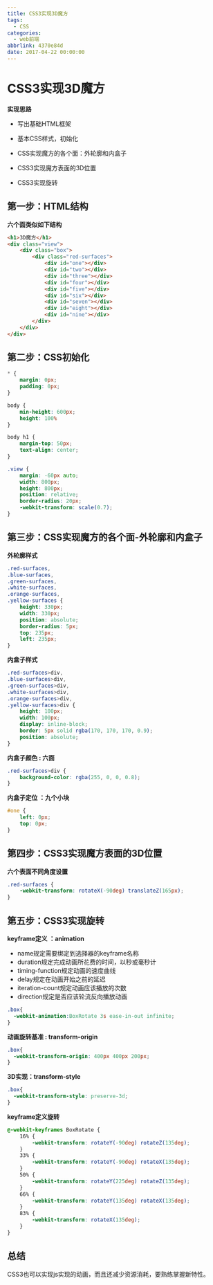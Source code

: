 ```yaml
---
title: CSS3实现3D魔方
tags:
  - CSS
categories: 
  - web前端
abbrlink: 4370e84d
date: 2017-04-22 00:00:00
---
```


# CSS3实现3D魔方

**实现思路**

- 写出基础HTML框架

- 基本CSS样式，初始化

- CSS实现魔方的各个面：外轮廓和内盒子

- CSS3实现魔方表面的3D位置

- CSS3实现旋转

<!-- more-->



## 第一步：HTML结构

**六个面类似如下结构**

```html
<h1>3D魔方</h1>
<div class="view">
    <div class="box">
        <div class="red-surfaces">
            <div id="one"></div>
            <div id="two"></div>
            <div id="three"></div>
            <div id="four"></div>
            <div id="five"></div>
            <div id="six"></div>
            <div id="seven"></div>
            <div id="eight"></div>
            <div id="nine"></div>
        </div>
    </div>
</div>
```



## 第二步：CSS初始化

```css
* {
    margin: 0px;
    padding: 0px;
}

body {
    min-height: 600px;
    height: 100%
}

body h1 {
    margin-top: 50px;
    text-align: center;
}

.view {
    margin: -60px auto;
    width: 800px;
    height: 800px;
    position: relative;
    border-radius: 20px;
    -webkit-transform: scale(0.7);
}
```



## 第三步：CSS实现魔方的各个面-外轮廓和内盒子

**外轮廓样式**

```css
.red-surfaces,
.blue-surfaces,
.green-surfaces,
.white-surfaces,
.orange-surfaces,
.yellow-surfaces {
    height: 330px;
    width: 330px;
    position: absolute;
    border-radius: 5px;
    top: 235px;
    left: 235px;
}
```

**内盒子样式**

```css
.red-surfaces>div,
.blue-surfaces>div,
.green-surfaces>div,
.white-surfaces>div,
.orange-surfaces>div,
.yellow-surfaces>div {
    height: 100px;
    width: 100px;
    display: inline-block;
    border: 5px solid rgba(170, 170, 170, 0.9);
    position: absolute;
}
```

**内盒子颜色 : 六面**

```css
.red-surfaces>div {
    background-color: rgba(255, 0, 0, 0.8);
}
```

**内盒子定位 ：九个小块**

```css
#one {
    left: 0px;
    top: 0px;
}
```



## 第四步：CSS3实现魔方表面的3D位置

**六个表面不同角度设置**

```css
.red-surfaces {
    -webkit-transform: rotateX(-90deg) translateZ(165px);
}
```



## 第五步：CSS3实现旋转

**keyframe定义 ：animation**

- name规定需要绑定到选择器的keyframe名称
- duration规定完成动画所花费的时间，以秒或毫秒计
- timing-function规定动画的速度曲线
- delay规定在动画开始之前的延迟
- iteration-count规定动画应该播放的次数
- direction规定是否应该轮流反向播放动画

```css
.box{
  -webkit-animation:BoxRotate 3s ease-in-out infinite;
}
```



**动画旋转基准 : transform-origin**

```css
.box{
  -webkit-transform-origin: 400px 400px 200px;
}
```



**3D实现：transform-style**

```css
.box{
  -webkit-transform-style: preserve-3d;
}
```



**keyframe定义旋转**

```css
@-webkit-keyframes BoxRotate {
    16% {
        -webkit-transform: rotateY(-90deg) rotateZ(135deg);
    }
    33% {
        -webkit-transform: rotateY(-90deg) rotateX(135deg);
    }
    50% {
        -webkit-transform: rotateY(225deg) rotateZ(135deg);
    }
    66% {
        -webkit-transform: rotateY(135deg) rotateX(135deg);
    }
    83% {
        -webkit-transform: rotateX(135deg);
    }
}
```



## 总结

CSS3也可以实现js实现的动画，而且还减少资源消耗，要熟练掌握新特性。
